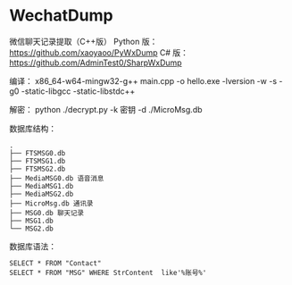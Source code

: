 # WechatDump
微信聊天记录提取（C++版）
Python 版：https://github.com/xaoyaoo/PyWxDump
C# 版：https://github.com/AdminTest0/SharpWxDump

编译：
x86_64-w64-mingw32-g++ main.cpp -o hello.exe -lversion -w -s -g0 -static-libgcc -static-libstdc++

解密：
python ./decrypt.py -k 密钥 -d ./MicroMsg.db

数据库结构：
```
.
├── FTSMSG0.db
├── FTSMSG1.db
├── FTSMSG2.db
├── MediaMSG0.db 语音消息
├── MediaMSG1.db
├── MediaMSG2.db
├── MicroMsg.db 通讯录
├── MSG0.db 聊天记录
├── MSG1.db
└── MSG2.db
```

数据库语法：
```
SELECT * FROM "Contact"
SELECT * FROM "MSG" WHERE StrContent  like'%账号%'
```
